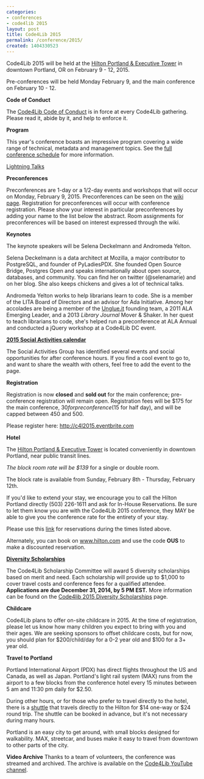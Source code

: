 ```yaml
---
categories:
- conferences
- code4lib 2015
layout: post
title: Code4Lib 2015
permalink: /conference/2015/
created: 1404330523
---
```

Code4Lib 2015 will be held at the [Hilton Portland & Executive Tower](http://www3.hilton.com/en/hotels/oregon/hilton-portland-and-executive-tower-PDXPHHH/index.html) in downtown Portland, OR on February 9 - 12, 2015.

Pre-conferences will be held Monday February 9, and the main conference on February 10 - 12.

**Code of Conduct**

The [Code4Lib Code of Conduct](http://code4lib.org/content/2015-code-conduct) is in force at every Code4Lib gathering. Please read it, abide by it, and help to enforce it.

**Program**

This year's conference boasts an impressive program covering a wide range of technical, metadata and management topics. See the [full conference schedule](http://code4lib.org/conference/2015/schedule) for more information.

[Lightning Talks](http://wiki.code4lib.org/2015_Lightning_Talks)

**Preconferences**

Preconferences are 1-day or a 1/2-day events and workshops that will occur on Monday, February 9, 2015. Preconferences can be seen on the [wiki page](http://wiki.code4lib.org/2015_Preconference_Proposals).  Registration for preconferences will occur with conference registration. Please show your interest in particular preconferences by adding your name to the list below the abstract. Room assignments for preconferences will be based on interest expressed through the wiki.

**Keynotes**

The keynote speakers will be Selena Deckelmann and Andromeda Yelton.

Selena Deckelmann is a data architect at Mozilla, a major contributor to PostgreSQL, and founder of PyLadiesPDX. She founded Open Source Bridge, Postgres Open and speaks internationally about open source, databases, and community. You can find her on twitter (@selenamarie) and on her blog. She also keeps chickens and gives a lot of technical talks.

Andromeda Yelton works to help librarians learn to code. She is a member of the LITA Board of Directors and an advisor for Ada Initiative. Among her accolades are being a member of the [Unglue.it](https://unglue.it) founding team, a 2011 ALA Emerging Leader, and a 2013 _Library Journal_ Mover & Shaker. In her quest to teach librarians to code, she's helped run a preconference at ALA Annual and conducted a jQuery workshop at a Code4Lib DC event.

**[2015 Social Activities calendar](http://wiki.code4lib.org/2015_Social_Activities)**

The Social Activities Group has identified several events and social opportunities for after conference hours. If you find a cool event to go to, and want to share the wealth with others, feel free to add the event to the page.

**Registration**

Registration is now **closed** and **sold out** for the main conference; pre-conference registration will remain open. Registration fees will be $175 for the main conference, $30 for preconference ($15 for half day), and will be capped between 450 and 500.

Please register here:  <a href="http://c4l2015.eventbrite.com">http://c4l2015.eventbrite.com</a>

**Hotel**

The [Hilton Portland & Executive Tower](http://www3.hilton.com/en/hotels/oregon/hilton-portland-and-executive-tower-PDXPHHH/index.html) is located conveniently in downtown Portland, near public transit lines.

_The block room rate will be $139_ for a single or double room.

The block rate is available from Sunday, February 8th - Thursday, February 12th.

If you'd like to extend your stay, we encourage you to call the Hilton Portland directly (503) 226-1611 and ask for In-House Reservations.  Be sure to let them know you are with the Code4Lib 2015 conference, they MAY be able to give you the conference rate for the entirety of your stay.  

Please use this <a href="https://resweb.passkey.com/Resweb.do?mode=welcome_ei_new&eventID=11714845">link</a> for reservations during the times listed above.  

Alternately, you can book on <a href="http://www3.hilton.com/en/index.html">www.hilton.com</a> and use the code __OUS__ to make a discounted reservation.

**[Diversity Scholarships](/conference/2015/scholarships)**

The Code4Lib Scholarship Committee will award 5 diversity scholarships based on merit and need. Each scholarship will provide up to $1,000 to cover travel costs and conference fees for a qualified attendee. **Applications are due December 31, 2014, by 5 PM EST.** More information can be found on the [Code4lib 2015 Diversity Scholarships](/conference/2015/scholarships) page.

**Childcare**

Code4Lib plans to offer on-site childcare in 2015. At the time of registration, please let us know how many children you expect to bring with you and their ages. We are seeking sponsors to offset childcare costs, but for now, you should plan for $200/child/day for a 0-2 year old and $100 for a 3+ year old.

**Travel to Portland**

Portland International Airport (PDX) has direct flights throughout the US and Canada, as well as Japan. Portland's light rail system (MAX) runs from the airport to a few blocks from the conference hotel every 15 minutes between 5 am and 11:30 pm daily for $2.50.

During other hours, or for those who prefer to travel directly to the hotel, there is a [shuttle](http://www.bluestarbus.com/downtown-shuttle-schedule.php) that travels directly to the Hilton for $14 one-way or $24 round trip. The shuttle can be booked in advance, but it's not necessary during many hours.

Portland is an easy city to get around, with small blocks designed for walkability. MAX, streetcar, and buses make it easy to travel from downtown to other parts of the city.

**Video Archive**
Thanks to a team of volunteers, the conference was streamed and archived. The archive is available on the [Code4Lib YouTube channel](https://www.youtube.com/user/code4lib/videos).
